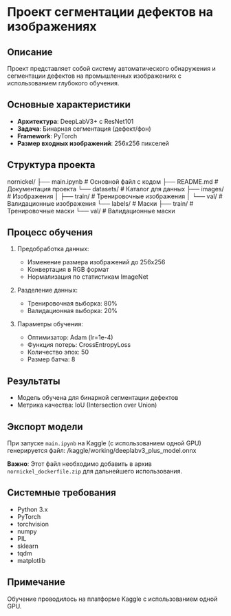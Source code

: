 # Проект сегментации дефектов на изображениях

## Описание
Проект представляет собой систему автоматического обнаружения и сегментации дефектов на промышленных изображениях с использованием глубокого обучения.

## Основные характеристики
- **Архитектура**: DeepLabV3+ с ResNet101
- **Задача**: Бинарная сегментация (дефект/фон)
- **Framework**: PyTorch
- **Размер входных изображений**: 256x256 пикселей

## Структура проекта
nornickel/
├── main.ipynb                # Основной файл с кодом
├── README.md                 # Документация проекта
└── datasets/                 # Каталог для данных
    ├── images/              # Изображения
    │   ├── train/          # Тренировочные изображения
    │   └── val/            # Валидационные изображения
    └── labels/             # Маски
        ├── train/          # Тренировочные маски
        └── val/            # Валидационные маски


## Процесс обучения
1. Предобработка данных:
   - Изменение размера изображений до 256x256
   - Конвертация в RGB формат
   - Нормализация по статистикам ImageNet

2. Разделение данных:
   - Тренировочная выборка: 80%
   - Валидационная выборка: 20%

3. Параметры обучения:
   - Оптимизатор: Adam (lr=1e-4)
   - Функция потерь: CrossEntropyLoss
   - Количество эпох: 50
   - Размер батча: 8

## Результаты
- Модель обучена для бинарной сегментации дефектов
- Метрика качества: IoU (Intersection over Union)

## Экспорт модели
При запуске `main.ipynb` на Kaggle (с использованием одной GPU) генерируется файл:
/kaggle/working/deeplabv3_plus_model.onnx


**Важно**: Этот файл необходимо добавить в архив `nornickel_dockerfile.zip` для дальнейшего использования.

## Системные требования
- Python 3.x
- PyTorch
- torchvision
- numpy
- PIL
- sklearn
- tqdm
- matplotlib

## Примечание
Обучение проводилось на платформе Kaggle с использованием одной GPU.